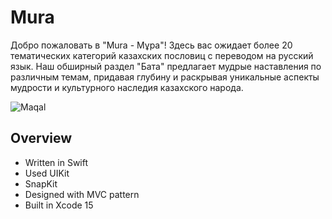 # Mura

Добро пожаловать в "Mura - Мұра"!
Здесь вас ожидает более 20 тематических категорий казахских пословиц с переводом на русский язык. 
Наш обширный раздел "Бата" предлагает мудрые наставления по различным темам, придавая глубину и раскрывая уникальные аспекты мудрости и культурного наследия казахского народа. 

![Maqal](https://github.com/Bellat0/Maqal/blob/main/MuraPreview.png)

## Overview
- Written in Swift
- Used UIKit
- SnapKit
- Designed with MVC pattern
- Built in Xcode 15
